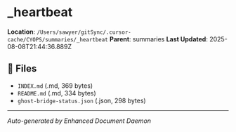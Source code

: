 # _heartbeat

**Location**: `/Users/sawyer/gitSync/.cursor-cache/CYOPS/summaries/_heartbeat`
**Parent**: summaries
**Last Updated**: 2025-08-08T21:44:36.889Z

## 📄 Files

- `INDEX.md` (.md, 369 bytes)
- `README.md` (.md, 334 bytes)
- `ghost-bridge-status.json` (.json, 298 bytes)

---

*Auto-generated by Enhanced Document Daemon*
